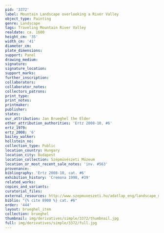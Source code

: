 ```yaml
---
pid: '3372'
label: Mountain Landscape overlooking a River Valley
object_type: Painting
genre: Landscape
tags: Traveling Mountain River Valley
realdate: ca. 1600
height_cm: '35'
width_cm: '41'
diameter_cm: 
plate_dimensions: 
support: Panel
drawing_medium: 
signature: 
signature_location: 
support_marks: 
further_inscription: 
collaborators: 
collaborator_notes: 
collectors_patrons: 
print_type: 
print_notes: 
printmaker: 
publisher: 
states: 
our_attribution: Jan Brueghel the Elder
other_attribution_authorities: 'Ertz 2008-10, #6'
ertz_1979: 
ertz_2008: '6'
bailey_walker: 
hollstein_no: 
collection_type: Public
location_country: Hungary
location_city: Budapest
location_collection: Szépmüvészeti Múzeum
location_or_most_recent_sale_notes: 'inv. #563'
provenance: 
bibliography: 'Ertz 2008-10, cat. #6'
exhibition_history: 'Cremona 1998, #39'
related_works: 
copies_and_variants: 
curatorial_files: 
external_resources: http://www.szepmuveszeti.hu/adatlap_eng/landscape_mountainous_landscape_with_9452
biblio: "{% cite 8900 %} cat. #6"
order: '444'
layout: brueghel_item
collection: brueghel
thumbnail: img/derivatives/simple/3372/thumbnail.jpg
full: img/derivatives/simple/3372/full.jpg
---
```

